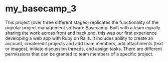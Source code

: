 # my_basecamp_3

This project (over three different stages) replicates the functionality of the popular project management software Basecamp.
Built with a team equally sharing the work across front and back end, this was our first experience developing a web app with Ruby on Rails.
It includes ability to create an account, create/edit projects and add team members, add attachments (text or images), initiate discussion threads, and assign tasks.  There are different permissions that can be granted to team members of a specific project.
